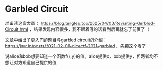 # Garbled Circuit

准备读这篇文章： https://blog.tanglee.top/2025/04/03/Revisiting-Garbled-Circuit.html ，结果发现内容很多，我不跟着写的话看到后面就忘了前面了（

文章中给出了更入门的题目与garbled circuit的介绍： https://jsur.in/posts/2021-02-08-dicectf-2021-garbled 。先把这个看了

说alice和bob想要知道一个函数f(x,y)的值。alice提供x，bob提供y，但两者均不想让对方知道自己提供的值